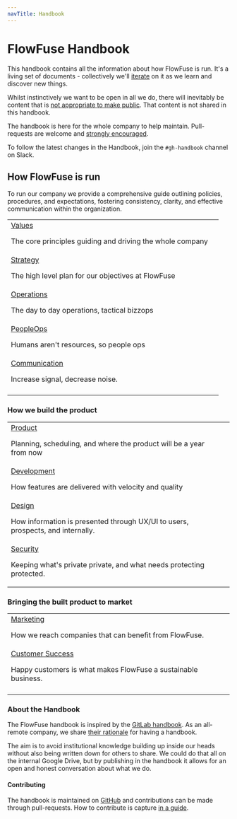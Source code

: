 ```yaml
---
navTitle: Handbook
---
```


# FlowFuse Handbook

This handbook contains all the information about how FlowFuse is run. It's a
living set of documents - collectively we'll [iterate](/handbook/company/values/#%F0%9F%94%81-iterative-improvement)
on it as we learn and discover new things.

Whilst instinctively we want to be open in all we do, there will inevitably be 
content that is [not appropriate to make public][data-class]. That content is not
shared in this handbook.

[data-class]: /handbook/company/security/data-management/#data-classification

The handbook is here for the whole company to help maintain. Pull-requests are welcome and [strongly encouraged](#contributing).

To follow the latest changes in the Handbook, join the `#gh-handbook` channel on Slack.

## How FlowFuse is run

To run our company we provide a comprehensive guide outlining policies, procedures, and expectations, fostering consistency, clarity, and effective communication within the organization.

| | |
|:----|:----|
| [Values](/handbook/company/values/)<br /><p>The core principles guiding and driving the whole company</p>
| [Strategy](/handbook/company/strategy/)<br /><p>The high level plan for our objectives at FlowFuse</p>|
| [Operations](/handbook/operations/)<br /><p>The day to day operations, tactical bizzops</p>
| [PeopleOps](/handbook/peopleops/)<br /><p>Humans aren't resources, so people ops</p> |
| [Communication](/handbook/company/communication/)<br /><p>Increase signal, decrease noise.</p>
| <!-- placeholder for now --> |

### How we build the product

| | |
|:----|:----|
| [Product](/handbook/product/)<br /><p>Planning, scheduling, and where the product will be a year from now</p>
| [Development](/handbook/development/)<br /><p>How features are delivered with velocity and quality</p>|
| [Design](/handbook/design/)<br /><p>How information is presented through UX/UI to users, prospects, and internally.</p>
| [Security](/handbook/company/security/)<br /><p>Keeping what's private private, and what needs protecting protected.</p>|
 

### Bringing the built product to market

| | |
|:----|:----|
| [Marketing](/handbook/customer/marketing/)<br /><p>How we reach companies that can benefit from FlowFuse.</p>
| [Customer Success](/handbook/customer/customer-success/)<br /><p>Happy customers is what makes FlowFuse a sustainable business.</p>
| |
 
### About the Handbook

The FlowFuse handbook is inspired by the [GitLab handbook](https://about.gitlab.com/handbook/about/).
As an all-remote company, we share [their rationale](https://about.gitlab.com/handbook/about/#advantages) for having a handbook.

The aim is to avoid institutional knowledge building up inside our heads without
also being written down for others to share. We could do that all on the internal
Google Drive, but by publishing in the handbook it allows for an open and honest
conversation about what we do.

#### Contributing

The handbook is maintained on [GitHub](https://github.com/FlowFuse/website/tree/main/src/handbook)
and contributions can be made through pull-requests. How to contribute
is capture [in a guide](https://github.com/FlowFuse/website#flowfuse-website).
